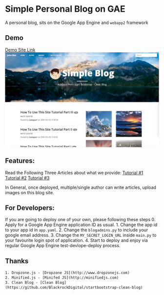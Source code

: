 # Simple Personal Blog on GAE
A personal blog, sits on the Google App Engine and `webapp2` framework

## Demo
[Demo Site Link](http://simple-personal-blog.appspot.com/)
![Work Flow Picture](demopic.jpg)

## Features:
Read the Following Three Articles about what we provide:
	[Tutorial #1](http://simple-personal-blog.appspot.com/view_blog/4e595a50cdaa81293bfff01757a4193a)
	[Tutorial #2](http://simple-personal-blog.appspot.com/view_blog/c5c448bf1770b1aac5c7ff2d25ebaa94)
	[Tutorial #3](http://simple-personal-blog.appspot.com/view_blog/61c4148148c68e7a8308f379159698ba)

In General, once deployed, multiple/single author can write articles, upload images on this blog site.

## For Developers:
If you are going to deploy one of your own, please following these steps
	0. Apply for a Google App Engine application ID as usual.
	1. Change the app id to your app id in `app.yaml`.
	2. Change the `blogadmins.py` to include your google email address.
	3. Change the `MY_SECRET_LOGIN_URL` inside `main.py` to your favourite login spot of application.
	4. Start to deploy and enjoy via regular Google App Engine test-devlope-deploy process.
	
## Thanks
	1. Dropzone.js - [Dropzone JS](http://www.dropzonejs.com)
	2. Minified.js - [Minifed JS](http://minifiedjs.com)
	3. Clean Blog - [Clean Blog](https://github.com/BlackrockDigital/startbootstrap-clean-blog)